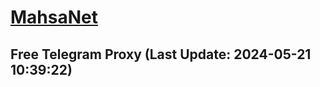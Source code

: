
# [MahsaNet](https://t.me/mahsa_net)
## Free Telegram Proxy (Last Update: 2024-05-21 10:39:22)

    